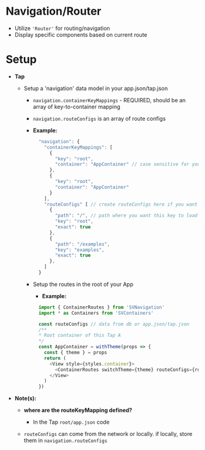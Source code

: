 # Navigation/Router
* Utilize `'Router'` for routing/navigation
* Display specific components based on current route

# Setup
* **Tap**
  * Setup a 'navigation' data model in your app.json/tap.json
    * `navigation.containerKeyMappings` - REQUIRED, should be an array of key-to-container mapping
    * `navigation.routeConfigs` is an array of route configs

    * **Example:**
      ```Javascript
        "navigation": {
          "containerKeyMappings": [
            {
              "key": "root",
              "container": "AppContainer" // case sensitive for your Container Component
            },
            {
              "key": "root",
              "container": "AppContainer"
            }
          ],
          "routeConfigs" [ // create routeConfigs here if you want it to come locally
            {
              "path": "/", // path where you want this key to load
              "key": "root",
              "exact": true
            },
            {
              "path": "/examples",
              "key": "examples",
              "exact": true
            },
          ]
        }
      ```
    * Setup the routes in the root of your App 
      * **Example:**
      ```Javascript
        import { ContainerRoutes } from 'SVNavigation'
        import * as Containers from 'SVContainers'

        const routeConfigs // data from db or app.json/tap.json
        /**
        * Root container of this Tap A
        */
        const AppContainer = withTheme(props => {
          const { theme } = props
          return (
            <View style={styles.container}>
              <ContainerRoutes switchTheme={theme} routeConfigs={routeConfigs} containers={Containers}/>
            </View>
          )
        })
      ```

* **Note(s):**
  * **where are the routeKeyMapping defined?**
    * In the Tap `root/app.json` code

  * `routeConfigs` can come from the network or locally. if locally, store them in `navigation.routeConfigs`
